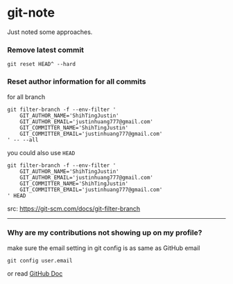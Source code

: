 # git-note
Just noted some approaches.

### Remove latest commit
```command
git reset HEAD^ --hard
```

### Reset author information for all commits

for all branch

```command
git filter-branch -f --env-filter '
    GIT_AUTHOR_NAME='ShihTingJustin'
    GIT_AUTHOR_EMAIL='justinhuang777@gmail.com'
    GIT_COMMITTER_NAME='ShihTingJustin'
    GIT_COMMITTER_EMAIL='justinhuang777@gmail.com'
' -- --all
```

you could also use `HEAD`
```command
git filter-branch -f --env-filter '
    GIT_AUTHOR_NAME='ShihTingJustin'
    GIT_AUTHOR_EMAIL='justinhuang777@gmail.com'
    GIT_COMMITTER_NAME='ShihTingJustin'
    GIT_COMMITTER_EMAIL='justinhuang777@gmail.com'
' HEAD
```
src: https://git-scm.com/docs/git-filter-branch

---

### Why are my contributions not showing up on my profile?

make sure the email setting in git config is as same as GitHub email

```command
git config user.email
```

or read [GitHub Doc](https://docs.github.com/en/account-and-profile/setting-up-and-managing-your-github-profile/managing-contribution-graphs-on-your-profile/why-are-my-contributions-not-showing-up-on-my-profile)
